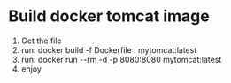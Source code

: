# Build docker tomcat image
1. Get the file
2. run: docker build -f Dockerfile . mytomcat:latest
3. run: docker run --rm -d -p 8080:8080 mytomcat:latest
4. enjoy
